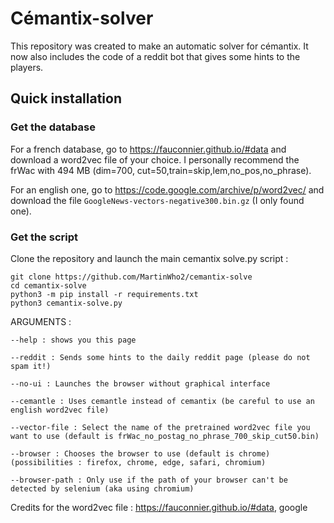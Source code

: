 # Cémantix-solver
This repository was created to make an automatic solver for cémantix. 
It now also includes the code of a reddit bot that gives some hints to the players. 

## Quick installation
### Get the database
For a french database, go to https://fauconnier.github.io/#data and download a word2vec file of your choice. 
I personally recommend the frWac with 494 MB (dim=700, cut=50,train=skip,lem,no_pos,no_phrase).

For an english one, go to https://code.google.com/archive/p/word2vec/ and download the file `GoogleNews-vectors-negative300.bin.gz` (I only found one).

### Get the script

Clone the repository and launch the main cemantix solve.py script : 
```shell
git clone https://github.com/MartinWho2/cemantix-solve
cd cemantix-solve
python3 -m pip install -r requirements.txt
python3 cemantix-solve.py
```
ARGUMENTS :

`--help : shows you this page`

`--reddit : Sends some hints to the daily reddit page (please do not spam it!)`

`--no-ui : Launches the browser without graphical interface`

`--cemantle : Uses cemantle instead of cemantix (be careful to use an english word2vec file)`

`--vector-file : Select the name of the pretrained word2vec file you want to use (default is frWac_no_postag_no_phrase_700_skip_cut50.bin)`

`--browser : Chooses the browser to use (default is chrome) (possibilities : firefox, chrome, edge, safari, chromium)`

`--browser-path : Only use if the path of your browser can't be detected by selenium (aka using chromium)`

Credits for the word2vec file : https://fauconnier.github.io/#data, google